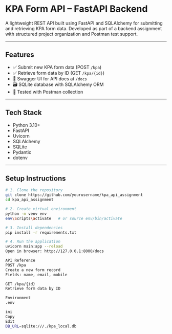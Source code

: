 
# KPA Form API – FastAPI Backend

A lightweight REST API built using FastAPI and SQLAlchemy for submitting and retrieving KPA form data. Developed as part of a backend assignment with structured project organization and Postman test support.

---

## Features

- ✅ Submit new KPA form data (POST `/kpa`)
- ✅ Retrieve form data by ID (GET `/kpa/{id}`)
- 📄 Swagger UI for API docs at `/docs`
- 🗃 SQLite database with SQLAlchemy ORM
- 🧪 Tested with Postman collection

---

## Tech Stack

- Python 3.10+
- FastAPI
- Uvicorn
- SQLAlchemy
- SQLite
- Pydantic
- dotenv

---

## Setup Instructions

```bash
# 1. Clone the repository
git clone https://github.com/yourusername/kpa_api_assignment
cd kpa_api_assignment

# 2. Create virtual environment
python -m venv env
env\Scripts\activate   # or source env/bin/activate

# 3. Install dependencies
pip install -r requirements.txt

# 4. Run the application
uvicorn main:app --reload
Open in browser: http://127.0.0.1:8000/docs

API Reference
POST /kpa
Create a new form record
Fields: name, email, mobile

GET /kpa/{id}
Retrieve form data by ID

Environment
.env

ini
Copy
Edit
DB_URL=sqlite:///./kpa_local.db
